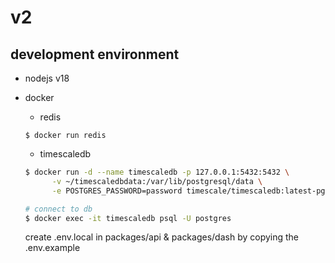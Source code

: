 # v2


## development environment

* nodejs v18
* docker
  - redis
  ```
  $ docker run redis
  ```
  - timescaledb
  ```sh
  $ docker run -d --name timescaledb -p 127.0.0.1:5432:5432 \
        -v ~/timescaledbdata:/var/lib/postgresql/data \
        -e POSTGRES_PASSWORD=password timescale/timescaledb:latest-pg14

  # connect to db
  $ docker exec -it timescaledb psql -U postgres
  ```

  create .env.local in packages/api & packages/dash by copying the .env.example
